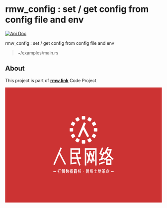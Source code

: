 # rmw_config : set / get config from config file and env

<a href="https://docs.rs/rmw_config"><img src="https://img.shields.io/badge/RUST-API%20DOC-blue?style=for-the-badge&logo=docs.rs&labelColor=333" alt="Api Doc"></a>

rmw_config : set / get config from config file and env

> ~/examples/main.rs

## About

This project is part of **[rmw.link](//rmw.link)** Code Project

![rmw.link logo](https://raw.githubusercontent.com/rmw-link/logo/master/rmw.red.bg.svg)
